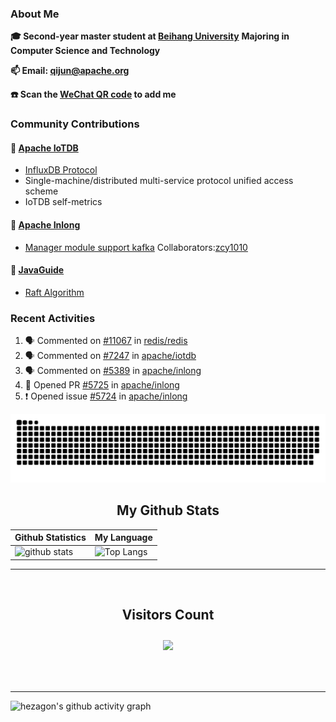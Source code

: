 ### About Me

**🎓 Second-year master student at [Beihang University](https://www.buaa.edu.cn/)** **Majoring in Computer Science and Technology**

**📫 Email: qijun@apache.org**

**☎️ Scan the [WeChat QR code](https://github.com/jun0315/jun0315/issues/1) to add me**

### Community Contributions

#### 🚀 [Apache IoTDB](https://github.com/apache/iotdb/pulls?q=+is%3Apr+author%3Ajun0315)

- [InfluxDB Protocol](https://iotdb.apache.org/zh/UserGuide/Master/API/InfluxDB-Protocol.html)
- Single-machine/distributed multi-service protocol unified access scheme
- IoTDB self-metrics

#### 🚀 [Apache Inlong](https://github.com/apache/inlong/pulls?q=+is%3Apr+author%3Ajun0315)

- [Manager module support kafka](https://github.com/apache/inlong/pull/5389)     Collaborators:[zcy1010](https://github.com/zcy1010)

#### 🚀 [JavaGuide](https://github.com/Snailclimb/JavaGuide)

- [Raft Algorithm](https://javaguide.cn/distributed-system/theorem&algorithm&protocol/raft-algorithm/)

### Recent Activities
<!--START_SECTION:activity-->
1. 🗣 Commented on [#11067](https://github.com/redis/redis/issues/11067) in [redis/redis](https://github.com/redis/redis)
2. 🗣 Commented on [#7247](https://github.com/apache/iotdb/issues/7247) in [apache/iotdb](https://github.com/apache/iotdb)
3. 🗣 Commented on [#5389](https://github.com/apache/inlong/issues/5389) in [apache/inlong](https://github.com/apache/inlong)
4. 💪 Opened PR [#5725](https://github.com/apache/inlong/pull/5725) in [apache/inlong](https://github.com/apache/inlong)
5. ❗️ Opened issue [#5724](https://github.com/apache/inlong/issues/5724) in [apache/inlong](https://github.com/apache/inlong)
<!--END_SECTION:activity-->

![github contribution grid snake animation](https://raw.githubusercontent.com/jun0315/jun0315/output/github-contribution-grid-snake.svg)

<!-- START NEW SECTION -->
<p align="center">
 <h2 align="center">My Github Stats</h2>

| Github Statistics                                                                                           | My Language                                                                                                                 |
| ----------------------------------------------------------------------------------------------------------- | --------------------------------------------------------------------------------------------------------------------------- |
| ![github stats](https://github-readme-stats.vercel.app/api?username=jun0315&theme=dark&show_icons=true) | ![Top Langs](https://github-readme-stats.vercel.app/api/top-langs/?username=jun0315&hide=TeX&layout=compact&theme=dark) |

<hr>

<div align="center">
<br><h2 align="centre"><b>Visitors Count</b></p>  
<p align="center"><img align="center" src="https://profile-counter.glitch.me/{jun0315}/count.svg" /></p> 
<br></div>

<hr>

![hezagon's github activity graph](https://activity-graph.herokuapp.com/graph?username=jun0315&theme=react-dark)


